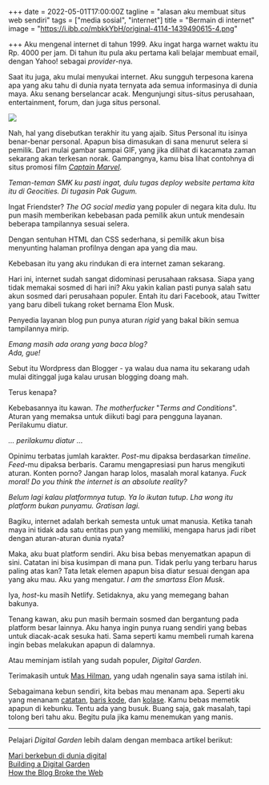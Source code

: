 +++
date = 2022-05-01T17:00:00Z
tagline = "alasan aku membuat situs web sendiri"
tags = ["media sosial", "internet"]
title = "Bermain di internet"
image = "https://i.ibb.co/mbkkYbH/original-4114-1439490615-4.png"

+++
Aku mengenal internet di tahun 1999. Aku ingat harga warnet waktu itu Rp. 4000 per jam. Di tahun itu pula aku pertama kali belajar membuat email, dengan Yahoo! sebagai _provider_-nya.

Saat itu juga, aku mulai menyukai internet. Aku sungguh terpesona karena apa yang aku tahu di dunia nyata ternyata ada semua informasinya di dunia maya. Aku senang berselancar acak. Mengunjungi situs-situs perusahaan, entertainment, forum, dan juga situs personal.

![](https://i.ibb.co/mbkkYbH/original-4114-1439490615-4.png)

Nah, hal yang disebutkan terakhir itu yang ajaib. Situs Personal itu isinya benar-benar personal. Apapun bisa dimasukan di sana menurut selera si pemilik. Dari mulai gambar sampai GIF, yang jika dilihat di kacamata zaman sekarang akan terkesan norak. Gampangnya, kamu bisa lihat contohnya di situs promosi film [_Captain Marvel_](https://www.marvel.com/captainmarvel/).

_Teman-teman SMK ku pasti ingat, dulu tugas deploy website pertama kita itu di Geocities. Di tugasin Pak Gugum._

Ingat Friendster? _The OG social media_ yang populer di negara kita dulu. Itu pun masih memberikan kebebasan pada pemilik akun untuk mendesain beberapa tampilannya sesuai selera.

Dengan sentuhan HTML dan CSS sederhana, si pemilik akun bisa menyunting halaman profilnya dengan apa yang dia mau.

Kebebasan itu yang aku rindukan di era internet zaman sekarang.

Hari ini, internet sudah sangat didominasi perusahaan raksasa. Siapa yang tidak memakai sosmed di hari ini? Aku yakin kalian pasti punya salah satu akun sosmed dari perusahaan populer. Entah itu dari Facebook, atau Twitter yang baru dibeli tukang roket bernama Elon Musk.

Penyedia layanan blog pun punya aturan _rigid_ yang bakal bikin semua tampilannya mirip.

_Emang masih ada orang yang baca blog?  
Ada, gue!_

Sebut itu Wordpress dan Blogger - ya walau dua nama itu sekarang udah mulai ditinggal juga kalau urusan blogging doang mah.

Terus kenapa?

Kebebasannya itu kawan. _The motherfucker_ "_Terms and Conditions_". Aturan yang memaksa untuk diikuti bagi para pengguna layanan. Perilakumu diatur.

_... perilakumu diatur ..._

Opinimu terbatas jumlah karakter. _Post_-mu dipaksa berdasarkan _timeline_. _Feed_-mu dipaksa berbaris. Caramu mengapresiasi pun harus mengikuti aturan. Konten porno? Jangan harap lolos, masalah moral katanya. _Fuck moral! Do you think the internet is an absolute reality?_

_Belum lagi kalau platformnya tutup. Ya lo ikutan tutup_. _Lha wong itu platform bukan punyamu. Gratisan lagi._

Bagiku, internet adalah berkah semesta untuk umat manusia. Ketika tanah maya ini tidak ada satu entitas pun yang memiliki, mengapa harus jadi ribet dengan aturan-aturan dunia nyata?

Maka, aku buat platform sendiri. Aku bisa bebas menyematkan apapun di sini. Catatan ini bisa kusimpan di mana pun. Tidak perlu yang terbaru harus paling atas kan? Tata letak elemen apapun bisa diatur sesuai dengan apa yang aku mau. Aku yang mengatur. _I am the smartass Elon Musk_.

Iya, _host_-ku masih Netlify. Setidaknya, aku yang memegang bahan bakunya.

Tenang kawan, aku pun masih bermain sosmed dan bergantung pada platform besar lainnya. Aku hanya ingin punya ruang sendiri yang bebas untuk diacak-acak sesuka hati. Sama seperti kamu membeli rumah karena ingin bebas melakukan apapun di dalamnya.

Atau meminjam istilah yang sudah populer, _Digital Garden_.

Terimakasih untuk [Mas Hilman](https://hilman.space), yang udah ngenalin saya sama istilah ini.

Sebagaimana kebun sendiri, kita bebas mau menanam apa. Seperti aku yang menanam [catatan](/catatan/), [baris kode](/karya-koding/), dan [kolase](/artwork/). Kamu bebas memetik apapun di kebunku. Tentu ada yang busuk. Buang saja, gak masalah, tapi tolong beri tahu aku. Begitu pula jika kamu menemukan yang manis.

***

Pelajari _Digital Garden_ lebih dalam dengan membaca artikel berikut:

[Mari berkebun di dunia digital](https://hilman.space/kebun-digital/)  
[Building a Digital Garden](https://tomcritchlow.com/2019/02/17/building-digital-garden/)  
[How the Blog Broke the Web](https://stackingthebricks.com/how-blogs-broke-the-web/)